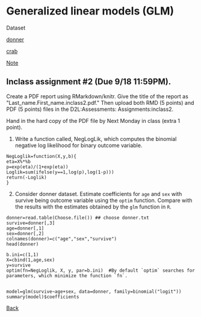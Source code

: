 # Generalized linear models (GLM)

Dataset

[donner](https://app.box.com/s/4511synp42q9nzntzpspojclwr20ivm1)

[crab](https://app.box.com/s/456boimp1otj0gp096ndfxxlwh7601u3)

[Note](https://younghhk.github.io/STAT_COMP/M2_GLM.html#1)

## Inclass assignment #2 (Due 9/18 11:59PM).


Create a PDF report using RMarkdown/knitr. Give the title of the report as "Last_name.First_name.inclass2.pdf."
Then upload both RMD (5 points) and PDF (5 points) files in the D2L:Assessments: Assignments:inclass2.

Hand in the hard copy of the PDF file by Next Monday in class (extra 1 point).


1. Write a function called, NegLogLik, which computes the binomial negative log likelihood for binary outcome variable.
 
```{r}
NegLoglik=function(X,y,b){
eta=X%*%b
p=exp(eta)/(1+exp(eta))
Loglik=sum(ifelse(y==1,log(p),log(1-p)))
return(-Loglik)
}
```
2. Consider donner dataset. Estimate coefficients for `age` and `sex` with survive being outcome variable using the `optim` function. Compare with the results with the estimates obtained by the `glm` function in `R`.

```
donner=read.table(Choose.file()) ## choose donner.txt
survive=donner[,3]
age=donner[,1]
sex=donner[,2]
colnames(donner)=c("age","sex","survive")
head(donner)

b.ini=c(1,1)
X=cbind(1,age,sex)
y=survive
optim(fn=NegLoglik, X, y, par=b.ini)  #By default `optim` searches for parameters, which minimize the function `fn`.


model=glm(survive~age+sex, data=donner, family=binomial("logit"))
summary(model)$coefficients

```


[Back](https://github.com/younghhk/STAT_COMP/)



